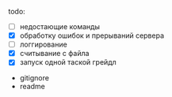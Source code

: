 todo:
- [ ] недостающие команды
- [x] обработку ошибок и прерываний сервера
- [ ] логгирование
- [x] считывание с файла
- [x] запуск одной таской грейдл
- gitignore
- readme
